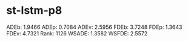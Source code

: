 # st-lstm-p8

ADEb: 1.9466
ADEp: 0.7084
ADEv: 2.5956
FDEb: 3.7248
FDEp: 1.3643
FDEv: 4.7321
Rank: 1126
WSADE: 1.3582
WSFDE: 2.5572